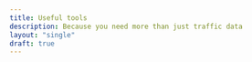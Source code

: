 ```yaml
---
title: Useful tools
description: Because you need more than just traffic data
layout: "single"
draft: true
---
```

